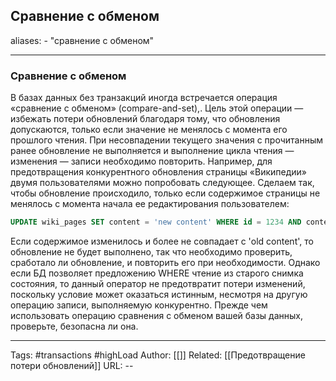 ## Сравнение с обменом
aliases: 
	- "cравнение с обменом"

---

### Сравнение с обменом


В базах данных без транзакций иногда встречается операция «сравнение с обменом» (compare-and-set),. Цель этой операции — избежать потери обновлений благодаря тому, что обновления допускаются, только если значение не менялось с момента его прошлого чтения. При несовпадении текущего значения с прочитанным ранее обновление не выполняется и выполнение цикла чтения — изменения — записи необходимо повторить. Например, для предотвращения конкурентного обновления страницы «Википедии» двумя пользователями можно попробовать следующее. Сделаем так, чтобы обновление происходило, только если содержимое страницы не менялось с момента начала ее редактирования пользователем:

```sql
UPDATE wiki_pages SET content = 'new content' WHERE id = 1234 AND content = 'old content';
```

Если содержимое изменилось и более не совпадает с 'old content', то обновление не будет выполнено, так что необходимо проверить, сработало ли обновление, и повторить его при необходимости. Однако если БД позволяет предложению WHERE чтение из старого снимка состояния, то данный оператор не предотвратит потери изменений, поскольку условие может оказаться истинным, несмотря на другую операцию записи, выполняемую конкурентно. Прежде чем использовать операцию сравнения с обменом вашей базы данных, проверьте, безопасна ли она.


---
Tags: #transactions #highLoad
Author: [[]]
Related: [[Предотвращение потери обновлений]]
URL: -- 